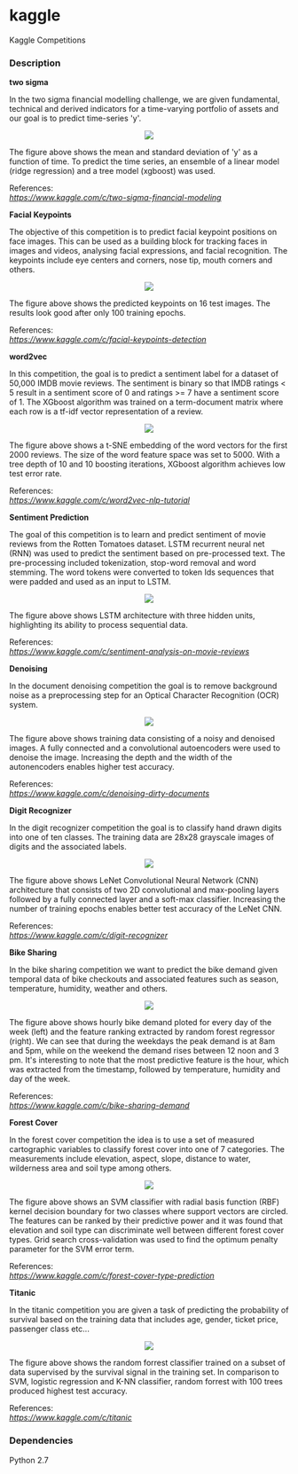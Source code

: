 # kaggle
Kaggle Competitions

### Description

**two sigma**

In the two sigma financial modelling challenge, we are given fundamental, technical and derived indicators for a time-varying portfolio of assets and our goal is to predict time-series 'y'. 

<p align="center">
<img src="https://github.com/vsmolyakov/kaggle/blob/master/two_sigma/figures/two_sigma_merged.png" />
</p>

The figure above shows the mean and standard deviation of 'y' as a function of time. To predict the time series, an ensemble of a linear model (ridge regression) and a tree model (xgboost) was used.

References:  
*https://www.kaggle.com/c/two-sigma-financial-modeling*  


**Facial Keypoints**

The objective of this competition is to predict facial keypoint positions on face images. This can be used as a building block for tracking faces in images and videos, analysing facial expressions, and facial recognition. The keypoints include eye centers and corners, nose tip, mouth corners and others.

<p align="center">
<img src="https://github.com/vsmolyakov/kaggle/blob/master/keypoints/figures/keypoints_merged.png" />
</p>

The figure above shows the predicted keypoints on 16 test images. The results look good after only 100 training epochs.

References:  
*https://www.kaggle.com/c/facial-keypoints-detection*  


**word2vec**

In this competition, the goal is to predict a sentiment label for a dataset of 50,000 IMDB movie reviews. The sentiment is binary so that IMDB ratings < 5 result in a sentiment score of 0 and ratings >= 7 have a sentiment score of 1. The XGboost algorithm was trained on a term-document matrix where each row is a tf-idf vector representation of a review.

<p align="center">
<img src="https://github.com/vsmolyakov/kaggle/blob/master/word2vec/figures/word2vec_merged.png" />
</p>

The figure above shows a t-SNE embedding of the word vectors for the first 2000 reviews. The size of the word feature space was set to 5000. With a tree depth of 10 and 10 boosting iterations, XGboost algorithm achieves low test error rate.

References:  
*https://www.kaggle.com/c/word2vec-nlp-tutorial*  


**Sentiment Prediction**

The goal of this competition is to learn and predict sentiment of movie reviews from the Rotten Tomatoes dataset. LSTM recurrent neural net (RNN) was used to predict the sentiment based on pre-processed text. The pre-processing included tokenization, stop-word removal and word stemming. The word tokens were converted to token Ids sequences that were padded and used as an input to LSTM.

<p align="center">
<img src="https://github.com/vsmolyakov/kaggle/blob/master/sentiment/figures/LSTM_chain.png" />
</p>

The figure above shows LSTM architecture with three hidden units, highlighting its ability to process sequential data. 

References:  
*https://www.kaggle.com/c/sentiment-analysis-on-movie-reviews*  


**Denoising**

In the document denoising competition the goal is to remove background noise as a preprocessing step for an Optical Character Recognition (OCR) system.

<p align="center">
<img src="https://github.com/vsmolyakov/kaggle/blob/master/denoising/figures/denoising_merged.png" />
</p>

The figure above shows training data consisting of a noisy and denoised images. A fully connected and a convolutional autoencoders were used to denoise the image. Increasing the depth and the width of the autonencoders enables higher test accuracy.

References:  
*https://www.kaggle.com/c/denoising-dirty-documents*  


**Digit Recognizer**

In the digit recognizer competition the goal is to classify hand drawn digits into one of ten classes. The training data are 28x28 grayscale images of digits and the associated labels.

<p align="center">
<img src="https://github.com/vsmolyakov/kaggle/blob/master/digits/figures/lenet_cnn.png" />
</p>

The figure above shows LeNet Convolutional Neural Network (CNN) architecture that consists of two 2D convolutional and max-pooling layers followed by a fully connected layer and a soft-max classifier. Increasing the number of training epochs enables better test accuracy of the LeNet CNN.

References:  
*https://www.kaggle.com/c/digit-recognizer*  


**Bike Sharing**

In the bike sharing competition we want to predict the bike demand given temporal data of bike checkouts and associated features such as season, temperature, humidity, weather and others.

<p align="center">
<img src="https://github.com/vsmolyakov/kaggle/blob/master/bike_sharing/figures/bike_demand_merged.png" />
</p>

The figure above shows hourly bike demand ploted for every day of the week (left) and the feature ranking extracted by random forest regressor (right). We can see that during the weekdays the peak demand is at 8am and 5pm, while on the weekend the demand rises between 12 noon and 3 pm. It's interesting to note that the most predictive feature is the hour, which was extracted from the timestamp, followed by temperature, humidity and day of the week.

References:  
*https://www.kaggle.com/c/bike-sharing-demand*  

**Forest Cover**

In the forest cover competition the idea is to use a set of measured cartographic variables to classify forest cover into one of 7 categories. The measurements include elevation, aspect, slope, distance to water, wilderness area and soil type among others.

<p align="center">
<img src="https://github.com/vsmolyakov/kaggle/blob/master/forest_cover/figures/svm.png" />
</p>

The figure above shows an SVM classifier with radial basis function (RBF) kernel decision boundary for two classes where support vectors are circled. The features can be ranked by their predictive power and it was found that elevation and soil type can discriminate well between different forest cover types. Grid search cross-validation was used to find the optimum penalty parameter for the SVM error term.

References:  
*https://www.kaggle.com/c/forest-cover-type-prediction*  

**Titanic**

In the titanic competition you are given a task of predicting the probability of survival based on the training data that includes age, gender, ticket price, passenger class etc...

<p align="center">
<img src="https://github.com/vsmolyakov/kaggle/blob/master/titanic/figures/random_forrest.png" />
</p>

The figure above shows the random forrest classifier trained on a subset of data supervised by the survival signal in the training set. In comparison to SVM, logistic regression and K-NN classifier, random forrest with 100 trees produced highest test accuracy.

References:  
*https://www.kaggle.com/c/titanic*  

 
### Dependencies

Python 2.7
